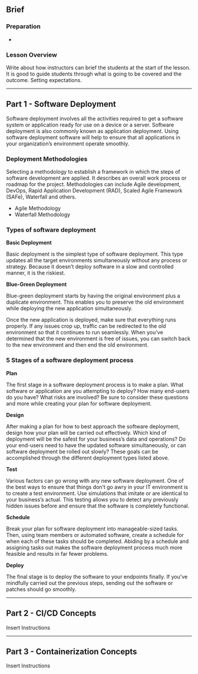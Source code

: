 ## Brief

### Preparation

-

### Lesson Overview

Write about how instructors can brief the students at the start of the lesson. It is good to guide students through what is going to be covered and the outcome. Setting expectations.

---

## Part 1 - Software Deployment

Software deployment involves all the activities required to get a software system or application ready for use on a device or a server. Software deployment is also commonly known as application deployment. Using software deployment software will help to ensure that all applications in your organization’s environment operate smoothly.

### Deployment Methodologies

Selecting a methodology to establish a framework in which the steps of software development are applied. It describes an overall work process or roadmap for the project. Methodologies can include Agile development, DevOps, Rapid Application Development (RAD), Scaled Agile Framework (SAFe), Waterfall and others.

- Agile Methodology
- Waterfall Methodology

### Types of software deployment

**Basic Deployment**

Basic deployment is the simplest type of software deployment. This type updates all the target environments simultaneously without any process or strategy. Because it doesn’t deploy software in a slow and controlled manner, it is the riskiest.

**Blue-Green Deployment**

Blue-green deployment starts by having the original environment plus a duplicate environment. This enables you to preserve the old environment while deploying the new application simultaneously.

Once the new application is deployed, make sure that everything runs properly. If any issues crop up, traffic can be redirected to the old environment so that it continues to run seamlessly. When you’ve determined that the new environment is free of issues, you can switch back to the new environment and then end the old environment.

### 5 Stages of a software deployment process

**Plan**

The first stage in a software deployment process is to make a plan. What software or application are you attempting to deploy? How many end-users do you have? What risks are involved? Be sure to consider these questions and more while creating your plan for software deployment.

**Design**

After making a plan for how to best approach the software deployment, design how your plan will be carried out effectively. Which kind of deployment will be the safest for your business’s data and operations? Do your end-users need to have the updated software simultaneously, or can software deployment be rolled out slowly? These goals can be accomplished through the different deployment types listed above.

**Test**

Various factors can go wrong with any new software deployment. One of the best ways to ensure that things don’t go awry in your IT environment is to create a test environment. Use simulations that imitate or are identical to your business’s actual. This testing allows you to detect any previously hidden issues before and ensure that the software is completely functional.

**Schedule**

Break your plan for software deployment into manageable-sized tasks. Then, using team members or automated software, create a schedule for when each of these tasks should be completed. Abiding by a schedule and assigning tasks out makes the software deployment process much more feasible and results in far fewer problems.

**Deploy**

The final stage is to deploy the software to your endpoints finally. If you’ve mindfully carried out the previous steps, sending out the software or patches should go smoothly.


---

## Part 2 - CI/CD Concepts

Insert Instructions

---

## Part 3 - Containerization Concepts

Insert Instructions
